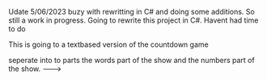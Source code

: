 Udate 5/06/2023  buzy with rewritting in C# and doing some additions. So still a work in progress.
Going to rewrite this project in C#. Havent had time to do

This is going to a textbased version of the countdown game

seperate into to parts
the words part of the show and the numbers part of the show.
--->
